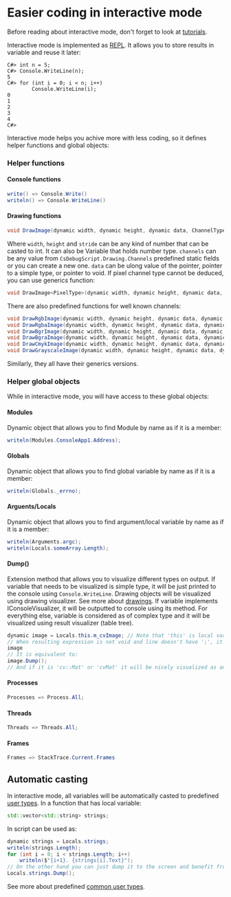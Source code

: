 # Easier coding in interactive mode
Before reading about interactive mode, don't forget to look at [tutorials](Tutorials.md).

Interactive mode is implemented as [REPL](https://en.wikipedia.org/wiki/REPL). It allows you to store results in variable and reuse it later:
```
C#> int n = 5;
C#> Console.WriteLine(n);
5
C#> for (int i = 0; i < n; i++)
        Console.WriteLine(i);
0
1
2
3
4
C#>
```
Interactive mode helps you achive more with less coding, so it defines helper functions and global objects:

### Helper functions

#### Console functions
```cs
write() => Console.Write()
writeln() => Console.WriteLine()
```

#### Drawing functions
```cs
void DrawImage(dynamic width, dynamic height, dynamic data, ChannelType[] channels, dynamic stride = null);
```
Where `width`, `height` and `stride` can be any kind of number that can be casted to int. It can also be Variable that holds number type.
`channels` can be any value from `CsDebugScript.Drawing.Channels` predefined static fields or you can create a new one.
`data` can be ulong value of the pointer, pointer to a simple type, or pointer to void. If pixel channel type cannot be deduced, you can use generics function:
```cs
void DrawImage<PixelType>(dynamic width, dynamic height, dynamic data, ChannelType[] channels, dynamic stride = null);
```
There are also predefined functions for well known channels:
```cs
void DrawRgbImage(dynamic width, dynamic height, dynamic data, dynamic stride = null);
void DrawRgbaImage(dynamic width, dynamic height, dynamic data, dynamic stride = null);
void DrawBgrImage(dynamic width, dynamic height, dynamic data, dynamic stride = null);
void DrawBgraImage(dynamic width, dynamic height, dynamic data, dynamic stride = null);
void DrawCmykImage(dynamic width, dynamic height, dynamic data, dynamic stride = null);
void DrawGrayscaleImage(dynamic width, dynamic height, dynamic data, dynamic stride = null);
```
Similarly, they all have their generics versions.

### Helper global objects
While in interactive mode, you will have access to these global objects:

#### Modules
Dynamic object that allows you to find Module by name as if it is a member:
```cs
writeln(Modules.ConsoleApp1.Address);
```
#### Globals
Dynamic object that allows you to find global variable by name as if it is a member:
```cs
writeln(Globals._errno);
```
#### Arguents/Locals
Dynamic object that allows you to find argument/local variable by name as if it is a member:
```cs
writeln(Arguments.argc);
writeln(Locals.someArray.Length);
```

#### Dump()
Extension method that allows you to visualize different types on output.
If variable that needs to be visualized is simple type, it will be just printed to the console using `Console.WriteLine`.
Drawing objects will be visualized using drawing visualizer. See more about [drawings](Drawings.md).
If variable implements IConsoleVisualizer, it will be outputted to console using its method.
For everything else, variable is considered as of complex type and it will be visualized using result visualizer (table tree).
```cs
dynamic image = Locals.this.m_cvImage; // Note that 'this' is local variable on current stack frame
// When resulting expression is not void and line doesn't have ';', it is the same as calling .Dump() method on it:
image
// It is equivalent to:
image.Dump();
// And if it is 'cv::Mat' or 'cvMat' it will be nicely visualized as an image :)
```

#### Processes
```cs
Processes => Process.All;
```

#### Threads
```cs
Threads => Threads.All;
```

#### Frames
```cs
Frames => StackTrace.Current.Frames
```

## Automatic casting
In interactive mode, all variables will be automatically casted to predefined [user types](UserTypes.md).
In a function that has local variable:
```cpp
std::vector<std::string> strings;
```
In script can be used as:
```cs
dynamic strings = Locals.strings;
writeln(strings.Length);
for (int i = 0; i < strings.Length; i++)
    writeln($"{i+1}. {strings[i].Text}");
// On the other hand you can just dump it to the screen and benefit from auto casting by visualizing result:
Locals.strings.Dump();
```
See more about predefined [common user types](CommonUserTypes.md).
